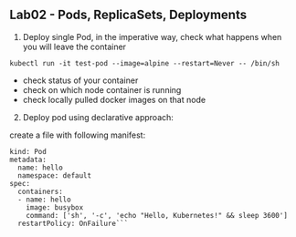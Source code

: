 ## Lab02 - Pods, ReplicaSets, Deployments

1. Deploy single Pod, in the imperative way, check what happens when you will leave the container

```kubectl run -it test-pod --image=alpine --restart=Never -- /bin/sh```

- check status of your container
- check on which node container is running
- check locally pulled docker images on that node

2. Deploy pod using declarative approach:

create a file with following manifest:


```apiVersion: v1
kind: Pod
metadata:
  name: hello
  namespace: default
spec:
  containers:
  - name: hello
    image: busybox
    command: ['sh', '-c', 'echo "Hello, Kubernetes!" && sleep 3600']
  restartPolicy: OnFailure```

